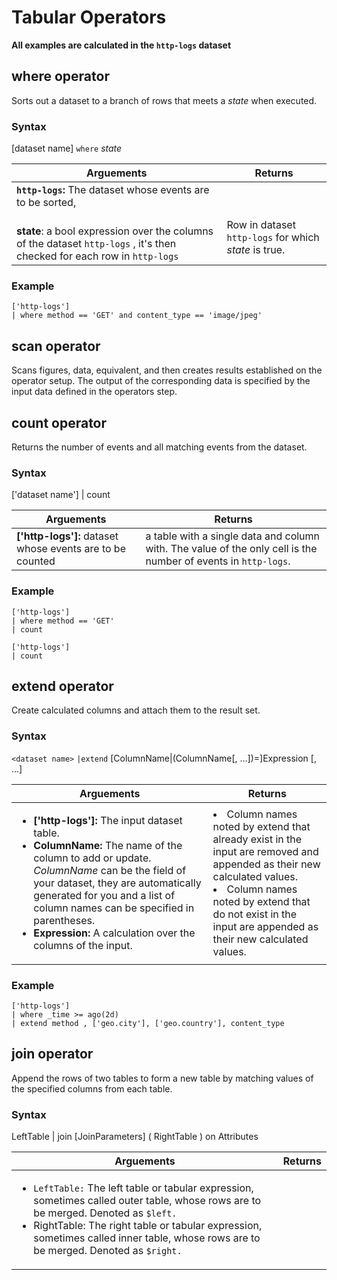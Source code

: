 <div class="axi-header">
  <h1>Tabular Operators</h1>
</div>


**All examples are calculated in the `http-logs` dataset**
## where operator 

Sorts out a dataset to a branch of rows that meets a *state* when executed.

### Syntax

 [dataset name] `where` *state* 

| **Arguements**  | **Returns** |
|------------------------------------|---------------| 
| **`http-logs`:** The dataset whose events are to be sorted,                                                          
<br> **state**: a bool expression over the columns of the dataset `http-logs` , it's then checked for each row in `http-logs` | Row in dataset `http-logs` for which *state* is true.  |

### Example

```
['http-logs']
| where method == 'GET' and content_type == 'image/jpeg'
```
## scan operator 

Scans figures, data, equivalent, and then creates results established on the operator setup. The output of the corresponding data is specified by the input data defined in the operators step. 
## count operator 

Returns the number of events and all matching events from the dataset. 

### Syntax

['dataset name'] | count


| **Arguements**  | **Returns** |
|------------------------------------|---------------| 
| **['http-logs']:** dataset whose events are to be counted |  a table with a single data and column with. The value of the only cell is the number of events in `http-logs`. |

### Example 

```
['http-logs']
| where method == 'GET'
| count 

```

```
['http-logs']
| count 
```
## extend operator 

Create calculated columns and attach them to the result set.

### Syntax

`<dataset name>` `|extend` [ColumnName|(ColumnName[, ...])=]Expression [, ...] 

| **Arguements**  | **Returns** |
|---------------------------------------|----------------------------------| 
|<ul><li> **['http-logs']:** The input dataset table.     </li><li> **ColumnName:** The name of the column to add or update. *ColumnName* can be the field of your dataset, they are automatically generated for you and a list of column names can be specified in parentheses. </li><li> **Expression:** A calculation over the columns of the input. | </li><li>Column names noted by extend that already exist in the input are removed and appended as their new calculated values.  </li><li>Column names noted by extend that do not exist in the input are appended as their new calculated values.|

### Example

```
['http-logs']
| where _time >= ago(2d)
| extend method , ['geo.city'], ['geo.country'], content_type

```

## join operator

Append the rows of two tables to form a new table by matching values of the specified columns from each table.

### Syntax

LeftTable | join [JoinParameters] ( RightTable ) on Attributes

| **Arguements**  | **Returns** |
|---------------------------------------|----------------------------------| 
| <ul><li> `LeftTable:` The left table or tabular expression, sometimes called outer table, whose rows are to be merged. Denoted as `$left.` </li><li> RightTable: The right table or tabular expression, sometimes called inner table, whose rows are to be merged. Denoted as `$right.`